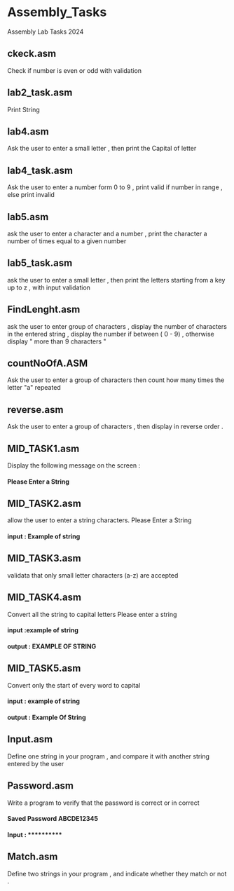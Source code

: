 # Assembly_Tasks
Assembly Lab Tasks 2024

## ckeck.asm
Check if number is even or odd with validation

## lab2_task.asm
Print String 

## lab4.asm
Ask the user to enter a small letter , then print the Capital of letter 

## lab4_task.asm
Ask the user to enter a number form 0 to 9 , print valid if number in range , else print invalid

## lab5.asm
ask the user to enter a character and a number , print the character a number of times equal to a given number

## lab5_task.asm
ask the user to enter a small letter , then print the letters starting from a key up to z , with input validation 

## FindLenght.asm
ask the user to enter group of characters , display the number of characters in the entered string , display the number if between ( 0 - 9) , otherwise display " more than 9 characters " 

## countNoOfA.ASM
Ask the user to enter a group of characters then count how many times the letter "a" repeated

## reverse.asm
Ask the user to enter a group of characters , then display in reverse order .

## MID_TASK1.asm
Display the following message on the screen :
#### Please Enter a String 

## MID_TASK2.asm 
allow the user to enter a string characters.
Please Enter a String
#### input : Example of string

## MID_TASK3.asm
validata that only small letter characters (a-z) are accepted

## MID_TASK4.asm
Convert all the string to capital letters 
Please enter a string 
#### input :example of string 
#### output : EXAMPLE OF STRING

## MID_TASK5.asm
Convert only the start of every word to capital 
#### input : example of string 
#### output : Example Of String

## Input.asm
Define one string in your program , and compare it with another string entered by the user

## Password.asm
Write a program to verify that the password is correct or in correct 
#### Saved Password ABCDE12345
####  Input : **********

## Match.asm 
Define two strings in your program , and indicate whether they match or not . 






